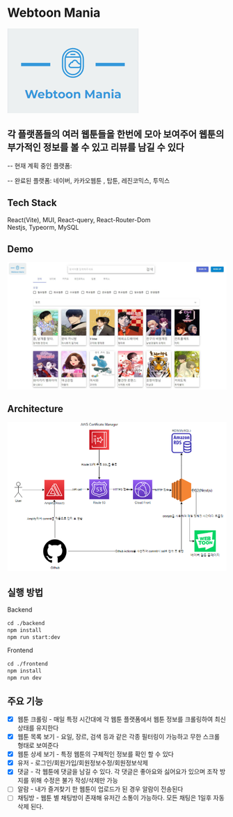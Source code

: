 # Webtoon Mania

<img src="./img/logo.jpg">

## 각 플랫폼들의 여러 웹툰들을 한번에 모아 보여주어 웹툰의 부가적인 정보를 볼 수 있고 리뷰를 남길 수 있다

-- 현재 계획 중인 플랫폼:

-- 완료된 플랫폼: 네이버, 카카오웹툰 , 탑툰, 레진코믹스, 투믹스

## Tech Stack

React(Vite), MUI, React-query, React-Router-Dom <br/>
Nestjs, Typeorm, MySQL

## Demo

<img src="./img/Demo.jpg">

## Architecture

<img src="./img/architecture.jpg">

## 실행 방법

Backend

```
cd ./backend
npm install
npm run start:dev
```

Frontend

```
cd ./frontend
npm install
npm run dev
```

## 주요 기능

- [x] 웹툰 크롤링 - 매일 특정 시간대에 각 웹툰 플랫폼에서 웹툰 정보를 크롤링하여 최신 상태를 유지한다
- [x] 웹툰 목록 보기 - 요일, 장르, 검색 등과 같은 각종 필터링이 가능하고 무한 스크롤 형태로 보여준다
- [x] 웹툰 상세 보기 - 특정 웹툰의 구체적인 정보를 확인 할 수 있다
- [x] 유저 - 로그인/회원가입/회원정보수정/회원정보삭제
- [x] 댓글 - 각 웹툰에 댓글을 남길 수 있다. 각 댓글은 좋아요와 싫어요가 있으며 조작 방지를 위해 수정은 불가 작성/삭제만 가능
- [ ] 알람 - 내가 즐겨찾기 한 웹툰이 업로드가 된 경우 알람이 전송된다
- [ ] 채팅방 - 웹툰 별 채팅방이 존재해 유저간 소통이 가능하다. 모든 채팅은 1일후 자동삭제 된다.
